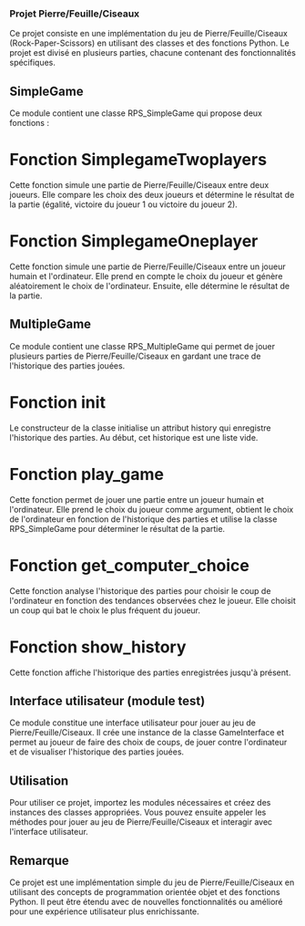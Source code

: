 ### Projet Pierre/Feuille/Ciseaux

Ce projet consiste en une implémentation du jeu de Pierre/Feuille/Ciseaux (Rock-Paper-Scissors) en utilisant des classes et des fonctions Python. Le projet est divisé en plusieurs parties, chacune contenant des fonctionnalités spécifiques.

## SimpleGame

Ce module contient une classe RPS_SimpleGame qui propose deux fonctions :

# Fonction SimplegameTwoplayers

Cette fonction simule une partie de Pierre/Feuille/Ciseaux entre deux joueurs. Elle compare les choix des deux joueurs et détermine le résultat de la partie (égalité, victoire du joueur 1 ou victoire du joueur 2).

# Fonction SimplegameOneplayer

Cette fonction simule une partie de Pierre/Feuille/Ciseaux entre un joueur humain et l'ordinateur. Elle prend en compte le choix du joueur et génère aléatoirement le choix de l'ordinateur. Ensuite, elle détermine le résultat de la partie.

## MultipleGame

Ce module contient une classe RPS_MultipleGame qui permet de jouer plusieurs parties de Pierre/Feuille/Ciseaux en gardant une trace de l'historique des parties jouées.

# Fonction __init__

Le constructeur de la classe initialise un attribut history qui enregistre l'historique des parties. Au début, cet historique est une liste vide.

# Fonction play_game

Cette fonction permet de jouer une partie entre un joueur humain et l'ordinateur. Elle prend le choix du joueur comme argument, obtient le choix de l'ordinateur en fonction de l'historique des parties et utilise la classe RPS_SimpleGame pour déterminer le résultat de la partie.

# Fonction get_computer_choice

Cette fonction analyse l'historique des parties pour choisir le coup de l'ordinateur en fonction des tendances observées chez le joueur. Elle choisit un coup qui bat le choix le plus fréquent du joueur.

# Fonction show_history

Cette fonction affiche l'historique des parties enregistrées jusqu'à présent.

## Interface utilisateur (module test)

Ce module constitue une interface utilisateur pour jouer au jeu de Pierre/Feuille/Ciseaux. Il crée une instance de la classe GameInterface et permet au joueur de faire des choix de coups, de jouer contre l'ordinateur et de visualiser l'historique des parties jouées.

## Utilisation

Pour utiliser ce projet, importez les modules nécessaires et créez des instances des classes appropriées. Vous pouvez ensuite appeler les méthodes pour jouer au jeu de Pierre/Feuille/Ciseaux et interagir avec l'interface utilisateur.

## Remarque

Ce projet est une implémentation simple du jeu de Pierre/Feuille/Ciseaux en utilisant des concepts de programmation orientée objet et des fonctions Python. Il peut être étendu avec de nouvelles fonctionnalités ou amélioré pour une expérience utilisateur plus enrichissante.
